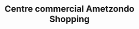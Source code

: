 ---
title: "Centre commercial Ametzondo Shopping"
url: /saint-pierre-dirube/centre-commercial-ametzondo-shopping/
shop: centre commercial
---